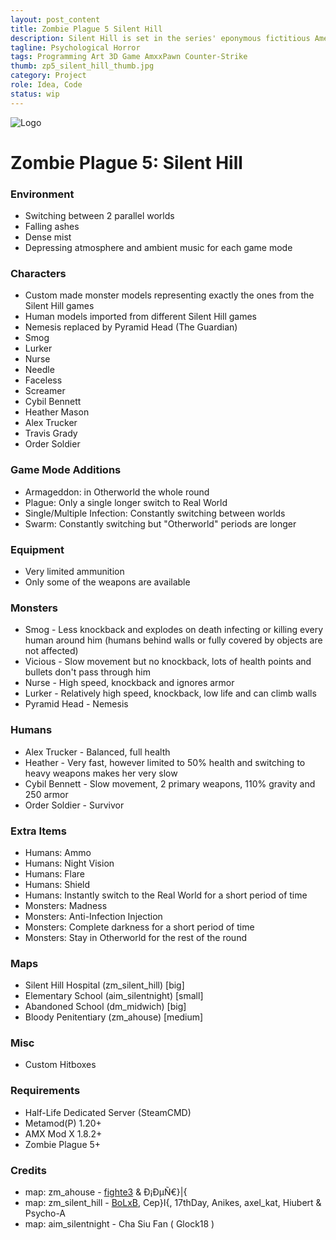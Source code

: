 ```yaml
---
layout: post_content
title: Zombie Plague 5 Silent Hill
description: Silent Hill is set in the series' eponymous fictitious American town
tagline: Psychological Horror
tags: Programming Art 3D Game AmxxPawn Counter-Strike
thumb: zp5_silent_hill_thumb.jpg
category: Project
role: Idea, Code
status: wip
---
```

![Logo](https://1.bp.blogspot.com/-o0hEXzvB9WY/UI50JnAgtSI/AAAAAAAAALk/C-p1VVofD0c/s1600/dphclub.com_1203530122silent_hill_by_evilken26.jpg)
# Zombie Plague 5: Silent Hill #

### Environment ###
- Switching between 2 parallel worlds
- Falling ashes
- Dense mist
- Depressing atmosphere and ambient music for each game mode

### Characters ###
- Custom made monster models representing exactly the ones from the Silent Hill games
- Human models imported from different Silent Hill games
- Nemesis replaced by Pyramid Head (The Guardian)
- Smog
- Lurker
- Nurse
- Needle
- Faceless
- Screamer
- Cybil Bennett
- Heather Mason
- Alex Trucker
- Travis Grady
- Order Soldier

### Game Mode Additions ###
- Armageddon: in Otherworld the whole round
- Plague: Only a single longer switch to Real World
- Single/Multiple Infection: Constantly switching between worlds
- Swarm: Constantly switching but "Otherworld" periods are longer

### Equipment ###
- Very limited ammunition
- Only some of the weapons are available

### Monsters ###
- Smog         - Less knockback and explodes on death infecting or killing every human around him (humans behind walls or fully covered by objects are not affected)
- Vicious      - Slow movement but no knockback, lots of health points and bullets don't pass through him
- Nurse        - High speed, knockback and ignores armor
- Lurker       - Relatively high speed, knockback, low life and can climb walls
- Pyramid Head - Nemesis

### Humans ###
- Alex Trucker  - Balanced, full health
- Heather       - Very fast, however limited to 50% health and switching to heavy weapons makes her very slow
- Cybil Bennett - Slow movement, 2 primary weapons, 110% gravity and 250 armor
- Order Soldier - Survivor

### Extra Items ###
- Humans:   Ammo
- Humans:   Night Vision
- Humans:   Flare
- Humans:   Shield
- Humans:   Instantly switch to the Real World for a short period of time
- Monsters: Madness
- Monsters: Anti-Infection Injection
- Monsters: Complete darkness for a short period of time
- Monsters: Stay in Otherworld for the rest of the round

### Maps ###
- Silent Hill Hospital (zm_silent_hill) [big]
- Elementary School (aim_silentnight) [small]
- Abandoned School (dm_midwich) [big]
- Bloody Penitentiary (zm_ahouse) [medium]

### Misc ###
- Custom Hitboxes

### Requirements ###
- Half-Life Dedicated Server (SteamCMD)
- Metamod(P) 1.20+
- AMX Mod X 1.8.2+
- Zombie Plague 5+

### Credits ###
- map: zm_ahouse       - [fighte3](http://cs.gamebanana.com/maps/156238) & Ð¡ÐµÑ€}|{
- map: zm_silent_hill  - [BoLxB](http://cs.gamebanana.com/maps/140085), Cep}I{, 17thDay, Anikes, axel_kat, Hiubert & Psycho-A
- map: aim_silentnight - Cha Siu Fan ( Glock18 )